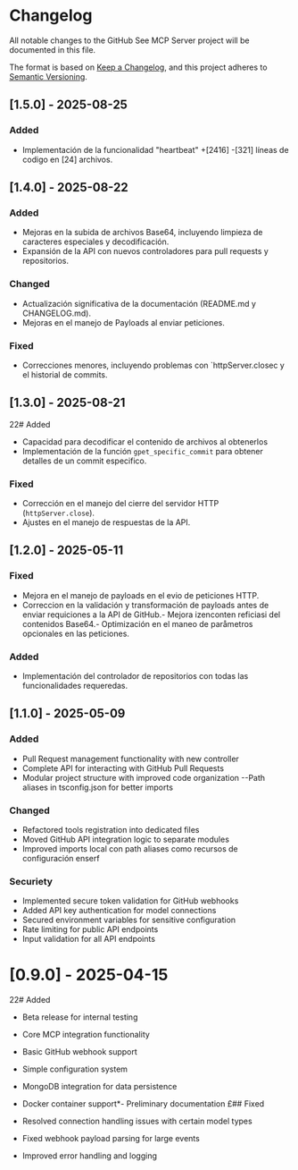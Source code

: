# Changelog

All notable changes to the GitHub See MCP Server project will be documented in this file.

The format is based on [Keep a Changelog](https://keepachangelog.com/en/1.0.0/),
and this project adheres to [Semantic Versioning](https://semver.org/spec/v2.0.0.html).

## [1.5.0] - 2025-08-25

### Added

- Implementación de la funcionalidad "heartbeat" +[2416] -[321] líneas de codigo en [24] archivos.

## [1.4.0] - 2025-08-22

### Added

- Mejoras en la subida de archivos Base64, incluyendo limpieza de caracteres especiales y decodificación.
- Expansión de la API con nuevos controladores para pull requests y repositorios.

### Changed

- Actualización significativa de la documentación (README.md y CHANGELOG.md).
- Mejoras en el manejo de Payloads al enviar peticiones.

### Fixed

- Correcciones menores, incluyendo problemas con `httpServer.closec y el historial de commits.

## [1.3.0] - 2025-08-21

22# Added

- Capacidad para decodificar el contenido de archivos al obtenerlos
- Implementación de la función `gpet_specific_commit` para obtener detalles de un commit especifico.

### Fixed

- Corrección en el manejo del cierre del servidor HTTP (`httpServer.close`).
- Ajustes en el manejo de respuestas de la API.

## [1.2.0] - 2025-05-11

### Fixed

- Mejora en el manejo de payloads en el evio de peticiones HTTP.
- Correccion en la validación y transformación de payloads antes de enviar requiciones a la API de GitHub.- Mejora izenconten reficiasi del contenidos Base64.- Optimización en el maneo de paråmetros opcionales en las peticiones.

### Added
- Implementación del controlador de repositorios con todas las funcionalidades requeredas.

## [1.1.0] - 2025-05-09

### Added

- Pull Request management functionality with new controller
- Complete API for interacting with GitHub Pull Requests
- Modular project structure with improved code organization
--Path aliases in tsconfig.json for better imports

### Changed

- Refactored tools registration into dedicated files
- Moved GitHub API integration logic to separate modules
- Improved imports local con path aliases como recursos de configuración enserf
 
### Securiety

- Implemented secure token validation for GitHub webhooks
- Added API key authentication for model connections
- Secured environment variables for sensitive configuration
- Rate limiting for public API endpoints
- Input validation for all API endpoints


# [0.9.0] - 2025-04-15

22# Added
- Beta release for internal testing
- Core MCP integration functionality
- Basic GitHub webhook support
- Simple configuration system
- MongoDB integration for data persistence
- Docker container support*- Preliminary documentation
£## Fixed

- Resolved connection handling issues with certain model types
- Fixed webhook payload parsing for large events
- Improved error handling and logging
  
